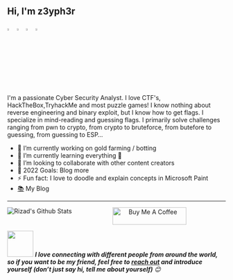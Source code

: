 ## Hi, I'm z3yph3r

  [<img src="https://img.icons8.com/color/48/000000/twitter.png" width="3.5%"/>](https://twitter.com/riz4dvillan)
  [<img src="https://img.icons8.com/color/48/000000/linkedin.png" width="3.5%"/>](https://www.linkedin.com/in/mohamedrizad)
  [<img src="https://img.icons8.com/fluent/48/000000/instagram-new.png" width="3.5%"/>](https://www.instagram.com/riz.4d)
  <a href="mailto:mohamedrizad@proton.me"> <img src="https://img.icons8.com/fluent/48/000000/gmail.png" width="3.5%"/> </a>
  
I'm a passionate Cyber Security Analyst. I love CTF's, HackTheBox,TryhackMe and most puzzle games! I know nothing about reverse engineering and binary exploit, but I know how to get flags. I specialize in mind-reading and guessing flags. I primarily solve challenges ranging from pwn to crypto, from crypto to bruteforce, from butefore to guessing, from guessing to ESP…

- 🔭 I’m currently working on gold farming / botting 
- 🌱 I’m currently learning everything 🤣
- 👯 I’m looking to collaborate with other content creators
- 🥅 2022 Goals: Blog more
- ⚡ Fun fact: I love to doodle and explain concepts in Microsoft Paint 
- [📚](https://rizad.ml) My Blog

----

<img align="left" alt="Rizad's Github Stats" src="https://github-readme-stats.vercel.app/api?username=riz4d&show_icons=true&hide_border=true" />                   

<p align="center">
<a href="https://www.buymeacoffee.com/riz4d" target="_blank"><img src="https://cdn.buymeacoffee.com/buttons/default-white.png" alt="Buy Me A Coffee" height="40" width="170" ></a>

<!-- Feel free to reach out and introduce yourself :D-->
<img src="https://media.giphy.com/media/LnQjpWaON8nhr21vNW/giphy.gif" width="60"> <em><b>I love connecting with different people from around the world, so if you want to be my friend, feel free to <a href="https://twitter.com/riz4d">reach out</a> and introduce yourself (don’t just say hi, tell me about yourself)</b> 😊 </em>

</p>
